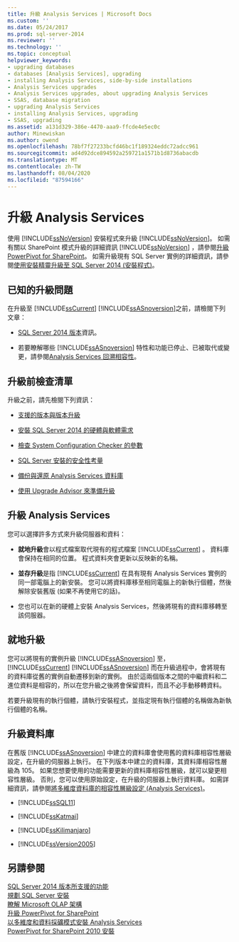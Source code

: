 ```yaml
---
title: 升級 Analysis Services | Microsoft Docs
ms.custom: ''
ms.date: 05/24/2017
ms.prod: sql-server-2014
ms.reviewer: ''
ms.technology: ''
ms.topic: conceptual
helpviewer_keywords:
- upgrading databases
- databases [Analysis Services], upgrading
- installing Analysis Services, side-by-side installations
- Analysis Services upgrades
- Analysis Services upgrades, about upgrading Analysis Services
- SSAS, database migration
- upgrading Analysis Services
- installing Analysis Services, upgrading
- SSAS, upgrading
ms.assetid: a131d329-386e-4470-aaa9-ffcde4e5ec0c
author: Minewiskan
ms.author: owend
ms.openlocfilehash: 78bf7f27233bcfd46bc1f189324eddc72adcc961
ms.sourcegitcommit: ad4d92dce894592a259721a1571b1d8736abacdb
ms.translationtype: MT
ms.contentlocale: zh-TW
ms.lasthandoff: 08/04/2020
ms.locfileid: "87594166"
---
```

# <a name="upgrade-analysis-services"></a>升級 Analysis Services
  使用 [!INCLUDE[ssNoVersion](../../includes/ssnoversion-md.md)] 安裝程式來升級 [!INCLUDE[ssNoVersion](../../includes/ssnoversion-md.md)]。 如需有關以 SharePoint 模式升級的詳細資訊 [!INCLUDE[ssNoVersion](../../includes/ssnoversion-md.md)] ，請參閱[升級 PowerPivot for SharePoint](upgrade-power-pivot-for-sharepoint.md)。 如需升級現有 SQL Server 實例的詳細資訊，請參閱[使用安裝精靈升級至 SQL Server 2014 &#40;安裝程式&#41;](upgrade-sql-server-using-the-installation-wizard-setup.md)。  
  
## <a name="known-upgrade-issues"></a>已知的升級問題  
 在升級至 [!INCLUDE[ssCurrent](../../includes/sscurrent-md.md)] [!INCLUDE[ssASnoversion](../../includes/ssasnoversion-md.md)]之前，請檢閱下列文章：  
  
-   [SQL Server 2014 版本](https://go.microsoft.com/fwlink/?LinkID=296445)資訊。  
  
-   若要瞭解哪些 [!INCLUDE[ssASnoversion](../../includes/ssasnoversion-md.md)] 特性和功能已停止、已被取代或變更，請參閱[Analysis Services 回溯相容性](https://docs.microsoft.com/analysis-services/analysis-services-backward-compatibility)。  
  
## <a name="pre-upgrade-checklist"></a>升級前檢查清單  
 升級之前，請先檢閱下列資訊：  
  
-   [支援的版本與版本升級](supported-version-and-edition-upgrades.md)  
  
-   [安裝 SQL Server 2014 的硬體與軟體需求](../../sql-server/install/hardware-and-software-requirements-for-installing-sql-server.md)  
  
-   [檢查 System Configuration Checker 的參數](check-parameters-for-the-system-configuration-checker.md)  
  
-   [SQL Server 安裝的安全性考量](../../sql-server/install/security-considerations-for-a-sql-server-installation.md)  
  
-   [備份與還原 Analysis Services 資料庫](https://docs.microsoft.com/analysis-services/multidimensional-models/backup-and-restore-of-analysis-services-databases)  
  
-   [使用 Upgrade Advisor 來準備升級](../../sql-server/install/use-upgrade-advisor-to-prepare-for-upgrades.md)  
  
## <a name="upgrading-analysis-services"></a>升級 Analysis Services  
 您可以選擇許多方式來升級伺服器和資料：  
  
-   **就地升級**會以程式檔案取代現有的程式檔案 [!INCLUDE[ssCurrent](../../includes/sscurrent-md.md)] 。 資料庫會保持在相同的位置。 程式資料夾會更新以反映新的名稱。  
  
-   **並存升級**是指 [!INCLUDE[ssCurrent](../../includes/sscurrent-md.md)] 在具有現有 Analysis Services 實例的同一部電腦上的新安裝。 您可以將資料庫移至相同電腦上的新執行個體，然後解除安裝舊版 (如果不再使用它的話)。  
  
-   您也可以在新的硬體上安裝 Analysis Services，然後將現有的資料庫移轉至該伺服器。  
  
## <a name="in-place-upgrade"></a>就地升級  
 您可以將現有的實例升級 [!INCLUDE[ssASnoversion](../../includes/ssasnoversion-md.md)] 至， [!INCLUDE[ssCurrent](../../includes/sscurrent-md.md)] [!INCLUDE[ssASnoversion](../../includes/ssasnoversion-md.md)] 而在升級過程中，會將現有的資料庫從舊的實例自動遷移到新的實例。 由於這兩個版本之間的中繼資料和二進位資料是相容的，所以在您升級之後將會保留資料，而且不必手動移轉資料。  
  
 若要升級現有的執行個體，請執行安裝程式，並指定現有執行個體的名稱做為新執行個體的名稱。  
  
## <a name="upgrading-databases"></a>升級資料庫  
 在舊版 [!INCLUDE[ssASnoversion](../../includes/ssasnoversion-md.md)] 中建立的資料庫會使用舊的資料庫相容性層級設定，在升級的伺服器上執行。 在下列版本中建立的資料庫，其資料庫相容性層級為 105。 如果您想要使用的功能需要更新的資料庫相容性層級，就可以變更相容性層級。 否則，您可以使用原始設定，在升級的伺服器上執行資料庫。 如需詳細資訊，請參閱[將多維度資料庫的相容性層級設定 &#40;Analysis Services&#41;](https://docs.microsoft.com/analysis-services/multidimensional-models/compatibility-level-of-a-multidimensional-database-analysis-services)。  
  
-   [!INCLUDE[ssSQL11](../../includes/sssql11-md.md)]  
  
-   [!INCLUDE[ssKatmai](../../includes/sskatmai-md.md)]  
  
-   [!INCLUDE[ssKilimanjaro](../../includes/sskilimanjaro-md.md)]  
  
-   [!INCLUDE[ssVersion2005](../../includes/ssversion2005-md.md)]  
  
## <a name="see-also"></a>另請參閱  
 [SQL Server 2014 版本所支援的功能](../../getting-started/features-supported-by-the-editions-of-sql-server-2014.md)   
 [規劃 SQL Server 安裝](../../sql-server/install/planning-a-sql-server-installation.md)   
 [瞭解 Microsoft OLAP 架構](https://docs.microsoft.com/analysis-services/multidimensional-models/olap-physical/understanding-microsoft-olap-architecture)   
 [升級 PowerPivot for SharePoint](upgrade-power-pivot-for-sharepoint.md)   
 [以多維度和資料採礦模式安裝 Analysis Services](../../sql-server/install/install-analysis-services-in-multidimensional-and-data-mining-mode.md)   
 [PowerPivot for SharePoint 2010 安裝](../../sql-server/install/powerpivot-for-sharepoint-2010-installation.md)  
  
  
